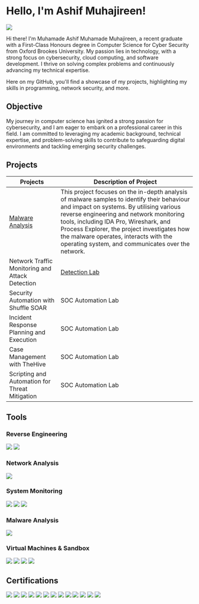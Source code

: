 # Hello, I'm Ashif Muhajireen!
<a href="https://www.linkedin.com/in/ashifmuhajireen/"><img src="https://img.shields.io/badge/-LinkedIn-0072b1?&style=for-the-badge&logo=linkedin&logoColor=white" /></a>


Hi there! I'm Muhamade Ashif Muhamade Muhajireen, a recent graduate with a First-Class Honours degree in Computer Science for Cyber Security from Oxford Brookes University. My passion lies in technology, with a strong focus on cybersecurity, cloud computing, and software development. I thrive on solving complex problems and continuously advancing my technical expertise.

Here on my GitHub, you'll find a showcase of my projects, highlighting my skills in programming, network security, and more.

## Objective

My journey in computer science has ignited a strong passion for cybersecurity, and I am eager to embark on a professional career in this field. I am committed to leveraging my academic background, technical expertise, and problem-solving skills to contribute to safeguarding digital environments and tackling emerging security challenges.

## Projects

| Projects                                         | Description of Project         |
|--------------------------------------------------|----------------------------|
| <a href="https://github.com/A7HXF/Malware-Analysis">Malware Analysis</a>  |This project focuses on the in-depth analysis of malware samples to identify their behaviour and impact on systems. By utilising various reverse engineering and network monitoring tools, including IDA Pro, Wireshark, and Process Explorer, the project investigates how the malware operates, interacts with the operating system, and communicates over the network. |
| Network Traffic Monitoring and Attack Detection  | <a href="https://google.com">Detection Lab</a>|
| Security Automation with Shuffle SOAR         | SOC Automation Lab|
| Incident Response Planning and Execution      | SOC Automation Lab|
| Case Management with TheHive                  | SOC Automation Lab|
| Scripting and Automation for Threat Mitigation | SOC Automation Lab|


## Tools
### Reverse Engineering
<div> <img src="https://img.shields.io/badge/-IDA_Pro-1E2A47?&style=for-the-badge&logo=IDA&logoColor=white" /> <img src="https://img.shields.io/badge/-Cutter-4B9A2A?&style=for-the-badge&logo=Cutter&logoColor=white" /> </div>

### Network Analysis
<div> <img src="https://img.shields.io/badge/-Wireshark-1679A7?&style=for-the-badge&logo=Wireshark&logoColor=white" /> </div>

### System Monitoring
<div> <img src="https://img.shields.io/badge/-Process_Explorer-86B3E1?&style=for-the-badge&logo=ProcessExplorer&logoColor=white" /> <img src="https://img.shields.io/badge/-Process_Monitor-7C7C7C?&style=for-the-badge&logo=ProcessMonitor&logoColor=white" /> <img src="https://img.shields.io/badge/-AutoRuns-FF5C3A?&style=for-the-badge&logo=AutoRuns&logoColor=white" /> </div>

### Malware Analysis
<div> <img src="https://img.shields.io/badge/-VirusTotal-EC4C44?&style=for-the-badge&logo=VirusTotal&logoColor=white" /> </div>

### Virtual Machines & Sandbox
<div> <img src="https://img.shields.io/badge/-VirtualBox-2C72B5?&style=for-the-badge&logo=VirtualBox&logoColor=white" /> <img src="https://img.shields.io/badge/-VMware-607078?&style=for-the-badge&logo=VMware&logoColor=white" />
<img src="https://img.shields.io/badge/-Ubuntu-E95420?&style=for-the-badge&logo=Ubuntu&logoColor=white" />  <img src="https://img.shields.io/badge/-REMnux-4C9F70?&style=for-the-badge&logo=REMnux&logoColor=white" /> </div>

## Certifications
<div>
    <!-- Microsoft Certified: Azure Fundamentals -->
<img src="https://img.shields.io/badge/-Azure%20Fundamentals-0078D4?&style=for-the-badge&logo=microsoft-azure&logoColor=white" />

<!-- CCNAv7: Switching, Routing and Wireless Essentials -->
<img src="https://img.shields.io/badge/-CCNAv7%3A%20Switching%2C%20Routing%20and%20Wireless%20Essentials-1BA0D7?&style=for-the-badge&logo=cisco&logoColor=white" />

<!-- CCNAv7: Enterprise Networking, Security, and Automation -->
<img src="https://img.shields.io/badge/-CCNAv7%3A%20Enterprise%20Networking%2C%20Security%20and%20Automation-1BA0D7?&style=for-the-badge&logo=cisco&logoColor=white" />

<!-- CISCO: Introduction to Packet Tracer -->
<img src="https://img.shields.io/badge/-Introduction%20to%20Packet%20Tracer-1BA0D7?&style=for-the-badge&logo=cisco&logoColor=white" />

<!-- MTA: Security Fundamentals -->
<img src="https://img.shields.io/badge/-MTA%3A%20Security%20Fundamentals-0078D4?&style=for-the-badge&logo=microsoft&logoColor=white" />

<!-- MTA: Software Development Fundamentals -->
<img src="https://img.shields.io/badge/-MTA%3A%20Software%20Development%20Fundamentals-0078D4?&style=for-the-badge&logo=microsoft&logoColor=white" />

<!-- MTA: Windows Operating System Fundamentals -->
<img src="https://img.shields.io/badge/-MTA%3A%20Windows%20Operating%20System%20Fundamentals-0078D4?&style=for-the-badge&logo=microsoft&logoColor=white" />

<!-- MTA: Introduction to Programming Using Python -->
<img src="https://img.shields.io/badge/-MTA%3A%20Introduction%20to%20Programming%20Using%20Python-0078D4?&style=for-the-badge&logo=python&logoColor=white" />

<!-- MTA: Mobility and Device Fundamentals -->
<img src="https://img.shields.io/badge/-MTA%3A%20Mobility%20and%20Device%20Fundamentals-0078D4?&style=for-the-badge&logo=microsoft&logoColor=white" />

<!-- Microsoft Word (Office 2016) -->
<img src="https://img.shields.io/badge/-Microsoft%20Word%20(Office%202016)-D83B01?&style=for-the-badge&logo=microsoft-word&logoColor=white" />

<!-- Level 2 Award in Effective Team Member Skills -->
<img src="https://img.shields.io/badge/-Level%202%20Award%20in%20Effective%20Team%20Member%20Skills-00A859?&style=for-the-badge&logo=teams&logoColor=white" />

<!-- JPMorgan Chase & Co – Cybersecurity Job Simulation (Forage) -->
<img src="https://img.shields.io/badge/-JPMorgan%20Chase%20%26%20Co%20Cybersecurity%20Job%20Simulation-002B5C?&style=for-the-badge&logo=jpmorgan&logoColor=white" />

<!-- Clifford Chance – Cyber Security Job Simulation (Forage) -->
<img src="https://img.shields.io/badge/-Clifford%20Chance%20Cybersecurity%20Job%20Simulation-000000?&style=for-the-badge&logo=clifford-chance&logoColor=white" />

<!-- <img src="https://img.shields.io/badge/-Security%2B-FF0000?&style=for-the-badge&logo=CompTIA&logoColor=white" />
<img src="https://img.shields.io/badge/-Network%2B-007ACC?&style=for-the-badge&logo=CompTIA&logoColor=white" />
<img src="https://img.shields.io/badge/-A%2B-4D4D4D?&style=for-the-badge&logo=CompTIA&logoColor=white" />
<img src="https://img.shields.io/badge/-CDSA-006400?&style=for-the-badge&logoColor=white" />
<img src="https://img.shields.io/badge/-CCD-000080?&style=for-the-badge&logoColor=white" /> -->
</div>
